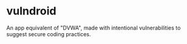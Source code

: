 # vulndroid
An app equivalent of "DVWA", made with intentional vulnerabilities to suggest secure coding practices.
